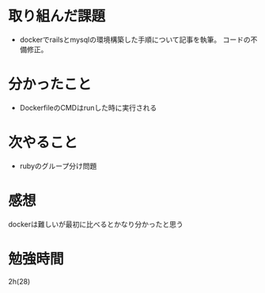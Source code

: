 # 取り組んだ課題
- dockerでrailsとmysqlの環境構築した手順について記事を執筆。
コードの不備修正。
# 分かったこと
- DockerfileのCMDはrunした時に実行される
# 次やること
- rubyのグループ分け問題
# 感想
dockerは難しいが最初に比べるとかなり分かったと思う
# 勉強時間
2h(28)
